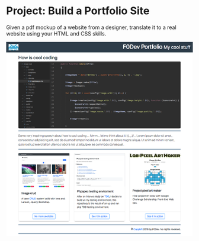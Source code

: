 # Project: Build a Portfolio Site

Given a pdf mockup of a website from a designer,
translate it to a real website using your HTML and CSS skills.

![Screen-Shot-Demo](/projects/02-portfolio/screenshot/demo_F0Dev_Portfolio-2018.png)
